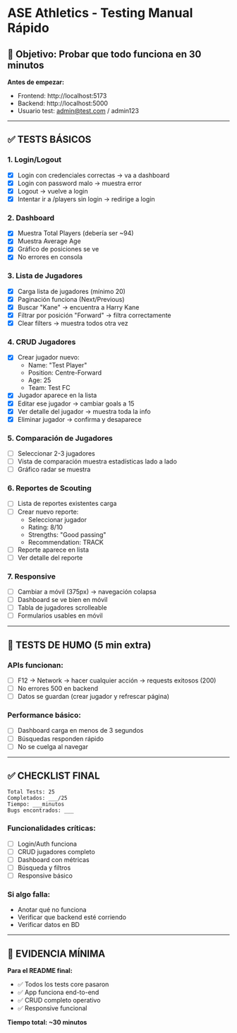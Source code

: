 # ASE Athletics - Testing Manual Rápido

## 🎯 **Objetivo: Probar que todo funciona en 30 minutos**

**Antes de empezar:**
- Frontend: http://localhost:5173
- Backend: http://localhost:5000
- Usuario test: admin@test.com / admin123

---

## ✅ **TESTS BÁSICOS**

### **1. Login/Logout**
- [x] Login con credenciales correctas → va a dashboard
- [x] Login con password malo → muestra error
- [x] Logout → vuelve a login
- [x] Intentar ir a /players sin login → redirige a login

### **2. Dashboard**
- [x] Muestra Total Players (debería ser ~94)
- [x] Muestra Average Age
- [x] Gráfico de posiciones se ve
- [x] No errores en consola

### **3. Lista de Jugadores**
- [x] Carga lista de jugadores (mínimo 20)
- [x] Paginación funciona (Next/Previous)
- [x] Buscar "Kane" → encuentra a Harry Kane
- [x] Filtrar por posición "Forward" → filtra correctamente
- [x] Clear filters → muestra todos otra vez

### **4. CRUD Jugadores**
- [x] Crear jugador nuevo:
  - Name: "Test Player"
  - Position: Centre-Forward
  - Age: 25
  - Team: Test FC
- [x] Jugador aparece en la lista
- [x] Editar ese jugador → cambiar goals a 15
- [x] Ver detalle del jugador → muestra toda la info
- [x] Eliminar jugador → confirma y desaparece

### **5. Comparación de Jugadores**
- [ ] Seleccionar 2-3 jugadores
- [ ] Vista de comparación muestra estadísticas lado a lado
- [ ] Gráfico radar se muestra

### **6. Reportes de Scouting**
- [ ] Lista de reportes existentes carga
- [ ] Crear nuevo reporte:
  - Seleccionar jugador
  - Rating: 8/10
  - Strengths: "Good passing"
  - Recommendation: TRACK
- [ ] Reporte aparece en lista
- [ ] Ver detalle del reporte

### **7. Responsive**
- [ ] Cambiar a móvil (375px) → navegación colapsa
- [ ] Dashboard se ve bien en móvil
- [ ] Tabla de jugadores scrolleable
- [ ] Formularios usables en móvil

---

## 🚀 **TESTS DE HUMO (5 min extra)**

### **APIs funcionan:**
- [ ] F12 → Network → hacer cualquier acción → requests exitosos (200)
- [ ] No errores 500 en backend
- [ ] Datos se guardan (crear jugador y refrescar página)

### **Performance básico:**
- [ ] Dashboard carga en menos de 3 segundos
- [ ] Búsquedas responden rápido
- [ ] No se cuelga al navegar

---

## ✅ **CHECKLIST FINAL**

```
Total Tests: 25
Completados: ___/25
Tiempo: ___minutos
Bugs encontrados: ___
```

### **Funcionalidades críticas:**
- [ ] Login/Auth funciona
- [ ] CRUD jugadores completo
- [ ] Dashboard con métricas
- [ ] Búsqueda y filtros
- [ ] Responsive básico

### **Si algo falla:**
- Anotar qué no funciona
- Verificar que backend esté corriendo
- Verificar datos en BD

---

## 📝 **EVIDENCIA MÍNIMA**

**Para el README final:**
- ✅ Todos los tests core pasaron
- ✅ App funciona end-to-end
- ✅ CRUD completo operativo
- ✅ Responsive funcional

**Tiempo total: ~30 minutos**